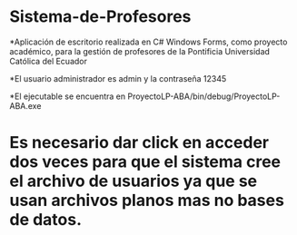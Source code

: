 # Sistema-de-Profesores
  *Aplicación de escritorio realizada en C# Windows Forms, como proyecto académico, para la gestión de profesores de la Pontificia Universidad Católica del Ecuador
  
  *El usuario administrador es admin y la contraseña 12345
  
  *El ejecutable se encuentra en ProyectoLP-ABA/bin/debug/ProyectoLP-ABA.exe
# Es necesario dar click en acceder dos veces para que el sistema cree el archivo de usuarios ya que se usan archivos planos mas no bases de datos.
